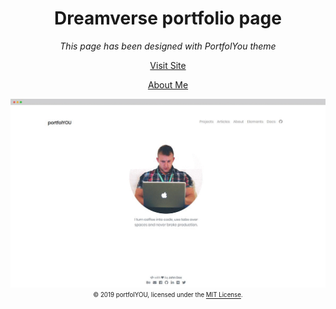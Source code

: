 <div align="center">
  <h1>Dreamverse portfolio page</h1>
  <i>This page has been designed with PortfolYou theme</i>

  <a href="https://imrohitkumar.github.io">Visit Site</a>
  
  <a href="https://imrohitkumar.github.io/about">About Me</a>

  <a href="https://YoussefRaafatNasry.github.io/portfolYOU"><img src="screenshot.gif"></a>
  <sub><sup>© 2019 portfolYOU, licensed under the <a href="./LICENSE">MIT License</a>.</sup></sub>
</div>
